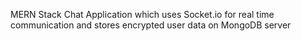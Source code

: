 MERN Stack Chat Application which uses Socket.io for real time communication and stores encrypted user data on MongoDB server
